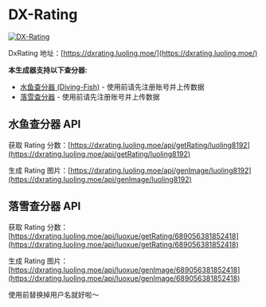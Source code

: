 # DX-Rating

[![DX-Rating](https://dxrating.luoling.moe/api/luoxue/genImage/689056381852418)](https://github.com/luoling8192/dxrating)

DxRating 地址：[https://dxrating.luoling.moe/](https://dxrating.luoling.moe/)

**本生成器支持以下查分器:**

- [水鱼查分器 (Diving-Fish)](https://www.diving-fish.com/maimaidx/prober/) - 使用前请先注册账号并上传数据
- [落雪查分器](https://maimai.lxns.net/) - 使用前请先注册账号并上传数据

## 水鱼查分器 API

获取 Rating 分数：[https://dxrating.luoling.moe/api/getRating/luoling8192](https://dxrating.luoling.moe/api/getRating/luoling8192)

生成 Rating 图片：[https://dxrating.luoling.moe/api/genImage/luoling8192](https://dxrating.luoling.moe/api/genImage/luoling8192)

## 落雪查分器 API

获取 Rating 分数：[https://dxrating.luoling.moe/api/luoxue/getRating/689056381852418](https://dxrating.luoling.moe/api/luoxue/getRating/689056381852418)

生成 Rating 图片：[https://dxrating.luoling.moe/api/luoxue/genImage/689056381852418](https://dxrating.luoling.moe/api/luoxue/genImage/689056381852418)

使用前替换掉用户名就好啦～
